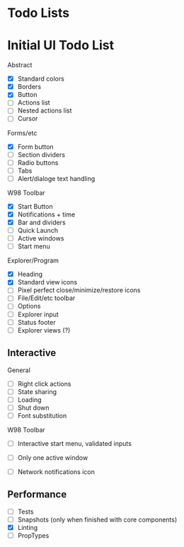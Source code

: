# Todo Lists

# Initial UI Todo List

Abstract

- [x] Standard colors
- [x] Borders
- [x] Button
- [ ] Actions list
- [ ] Nested actions list
- [ ] Cursor

Forms/etc

- [x] Form button
- [ ] Section dividers
- [ ] Radio buttons
- [ ] Tabs
- [ ] Alert/dialoge text handling

W98 Toolbar

- [x] Start Button
- [x] Notifications + time
- [x] Bar and dividers
- [ ] Quick Launch
- [ ] Active windows
- [ ] Start menu

Explorer/Program

- [x] Heading
- [x] Standard view icons
- [ ] Pixel perfect close/minimize/restore icons
- [ ] File/Edit/etc toolbar
- [ ] Options
- [ ] Explorer input
- [ ] Status footer
- [ ] Explorer views (?)

## Interactive

General

- [ ] Right click actions
- [ ] State sharing
- [ ] Loading
- [ ] Shut down
- [ ] Font substitution

W98 Toolbar

- [ ] Interactive start menu, validated inputs
- [ ] Only one active window
- [ ] Network notifications icon


## Performance

- [ ] Tests
- [ ] Snapshots (only when finished with core components)
- [x] Linting
- [ ] PropTypes
